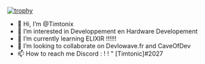 [![trophy](https://github-profile-trophy.vercel.app/?username=Timtonix)](https://github.com/Timtonix/github-profile-trophy)
- 👋 Hi, I’m @Timtonix
- 👀 I’m interested in Developpement en Hardware Developement
- 🌱 I’m currently learning ELIXIR !!!!!!
- 💞️ I’m looking to collaborate on Devlowave.fr and CaveOfDev
- 📫 How to reach me Discord : ! ! " [Timtonic]#2027

<!---
DEVTimotonic/DEVTimotonic is a ✨ special ✨ repository because its `README.md` (this file) appears on your GitHub profile.
You can click the Preview link to take a look at your changes.
--->
